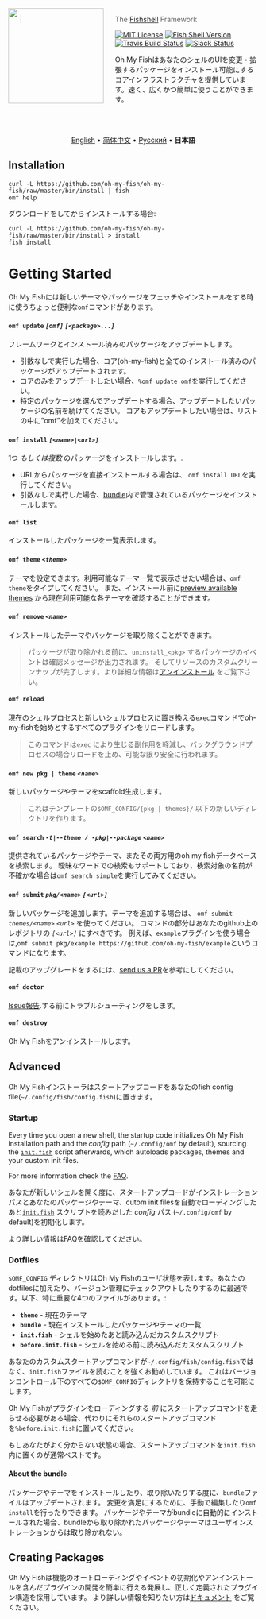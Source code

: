 <img src="https://cdn.rawgit.com/oh-my-fish/oh-my-fish/e4f1c2e0219a17e2c748b824004c8d0b38055c16/docs/logo.svg" align="left" width="192px" height="192px"/>
<img align="left" width="0" height="192px" hspace="10"/>

> The <a href="http://fishshell.com">Fishshell</a> Framework

[![MIT License](https://img.shields.io/badge/license-MIT-007EC7.svg?style=flat-square)](/LICENSE.md) [![Fish Shell Version](https://img.shields.io/badge/fish-v2.2.0-007EC7.svg?style=flat-square)](http://fishshell.com) [![Travis Build Status](http://img.shields.io/travis/oh-my-fish/oh-my-fish.svg?style=flat-square)](https://travis-ci.org/oh-my-fish/oh-my-fish) [![Slack Status](https://oh-my-fish-slack.herokuapp.com/badge.svg)](https://oh-my-fish-slack.herokuapp.com)


Oh My FishはあなたのシェルのUIを変更・拡張するパッケージをインストール可能にするコアインフラストラクチャを提供しています。速く、広くかつ簡単に使うことができます。

<br><br>

<p align="center">
  <a href="../../README.md">English</a> &bull;
  <a href="../zh-CN">简体中文</a> &bull;
  <a href="../ru-RU/README.md">Русский</a> &bull;
  <b>日本語</b>
</p>

## Installation

```fish
curl -L https://github.com/oh-my-fish/oh-my-fish/raw/master/bin/install | fish
omf help
```

ダウンロードをしてからインストールする場合:

```fish
curl -L https://github.com/oh-my-fish/oh-my-fish/raw/master/bin/install > install
fish install
```

# Getting Started

Oh My Fishには新しいテーマやパッケージをフェッチやインストールをする時に使うちょっと便利な`omf`コマンドがあります。

#### `omf update` _`[omf]`_ _`[<package>...]`_

フレームワークとインストール済みのパッケージをアップデートします。

- 引数なしで実行した場合、コア(oh-my-fish)と全てのインストール済みのパッケージがアップデートされます。
- コアのみをアップデートしたい場合、`%omf update omf`を実行してください。
- 特定のパッケージを選んでアップデートする場合、アップデートしたいパッケージの名前を続けてください。
 コアもアップデートしたい場合は、リストの中に”omf”を加えてください。

#### `omf install` _`[<name>|<url>]`_

1つ _もしくは複数_ のパッケージをインストールします。.

- URLからパッケージを直接インストールする場合は、 `omf install URL`を実行してください。
- 引数なしで実行した場合、[bundle](#dotfiles)内で管理されているパッケージをインストールします。

#### `omf list`

インストールしたパッケージを一覧表示します。

#### `omf theme` _`<theme>`_

テーマを設定できます。利用可能なテーマ一覧で表示させたい場合は、`omf theme`をタイプしてください。
また、インストール前に[preview available themes](../Themes.md) から現在利用可能な各テーマを確認することができます。

#### `omf remove` _`<name>`_

インストールしたテーマやパッケージを取り除くことができます。

> パッケージが取り除かれる前に、`uninstall_<pkg>` するパッケージのイベントは確認メッセージが出力されます。
そしてリソースのカスタムクリーンナップが完了します。より詳細な情報は[アンインストール](/Packages.md#uninstall) をご覧下さい。

#### `omf reload`

現在のシェルプロセスと新しいシェルプロセスに置き換える`exec`コマンドでoh-my-fishを始めとするすべてのプラグインをリロードします。

> このコマンドは`exec` により生じる副作用を軽減し、バックグラウンドプロセスの場合リロードを止め、可能な限り安全に行われます。

#### `omf new pkg | theme` _`<name>`_

新しいパッケージやテーマをscaffold生成します。

> これはテンプレートの`$OMF_CONFIG/{pkg | themes}/` 以下の新しいディレクトリを作ります。

#### `omf search` _`-t|--theme / -pkg|--package`_ _`<name>`_

提供されているパッケージやテーマ、またその両方用のoh my fishデータベースを検索します。
曖昧なワードでの検索もサポートしており、検索対象の名前が不確かな場合は`omf search simple`を実行してみてください。

#### `omf submit` _`pkg/<name>`_ _`[<url>]`_

新しいパッケージを追加します。テーマを追加する場合は、 `omf submit` _`themes/<name>`_ _`<url>`_ を使ってください。
コマンドの<url>部分はあなたのgithub上のレポジトリの _`[<url>]`_ にすべきです。
例えば、`example`プラグインを使う場合は,`omf submit pkg/example https://github.com/oh-my-fish/example`というコマンドになります。

記載のアップグレードをするには、[send us a PR][omf-pulls-link]を参考にしてください。

#### `omf doctor`

[Issue報告][omf-issues-new].する前にトラブルシューティングをします。

#### `omf destroy`

Oh My Fishをアンインストールします。

## Advanced

Oh My Fishインストーラはスタートアップコードをあなたのfish config file(`~/.config/fish/config.fish`)に置きます。

### Startup

Every time you open a new shell, the startup code initializes Oh My Fish installation path and the _config_ path (`~/.config/omf` by default), sourcing the [`init.fish`](init.fish) script afterwards, which autoloads packages, themes and your custom init files.

For more information check the [FAQ](FAQ.md#what-does-oh-my-fish-do-exactly).

あなたが新しいシェルを開く度に、スタートアップコードがインストレーションパスとあなたのパッケージやテーマ、cutom init filesを自動でローディングしたあと[`init.fish`](init.fish) スクリプトを読みだした _config_ パス (`~/.config/omf` by default)を初期化します。

より詳しい情報はFAQを確認してください。


### Dotfiles

`$OMF_CONFIG` ディレクトリはOh My Fishのユーザ状態を表します。あなたのdotfilesに加えたり、バージョン管理にチェックアウトしたりするのに最適です。以下、特に重要な4つのファイルがあります。:

- __`theme`__ - 現在のテーマ
- __`bundle`__ - 現在インストールしたパッケージやテーマの一覧
- __`init.fish`__ - シェルを始めたあと読み込んだカスタムスクリプト
- __`before.init.fish`__ - シェルを始める前に読み込んだカスタムスクリプト

あなたのカスタムスタートアップコマンドが`~/.config/fish/config.fish`ではなく、`init.fish`ファイルを読むことを強くお勧めしています。
これはバージョンコントロール下のすべての`$OMF_CONFIG`ディレクトリを保持することを可能にします。

Oh My Fishがプラグインをローディングする *前* にスタートアップコマンドを走らせる必要がある場合、代わりにそれらのスタートアップコマンドを`%before.init.fish`に置いてください。

もしあなたがよく分からない状態の場合、スタートアップコマンドを`init.fish`内に置くのが通常ベストです。



#### About the bundle

パッケージやテーマをインストールしたり、取り除いたりする度に、`bundle`ファイルはアップデートされます。
変更を満足にするために、手動で編集したり`omf install`を行ったりできます。
パッケージやテーマがbundleに自動的にインストールされた場合、bundleから取り除かれたパッケージやテーマはユーザインストレーションからは取り除かれない。

## Creating Packages

Oh My Fishは機能のオートローディングやイベントの初期化やアンインストールを含んだプラグインの開発を簡単に行える発展し、正しく定義されたプラグイン構造を採用しています。
より詳しい情報を知りたい方は[ドキュメント](docs/en-US/Packages.md) をご覧ください。

[fishshell]: http://fishshell.com

[contributors]: https://github.com/oh-my-fish/oh-my-fish/graphs/contributors

[omf-pulls-link]: https://github.com/oh-my-fish/oh-my-fish/pulls

[omf-issues-new]: https://github.com/oh-my-fish/oh-my-fish/issues/new
